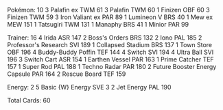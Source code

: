 Pokémon: 10
3 Palafin ex TWM 61
3 Palafin TWM 60
1 Finizen OBF 60
3 Finizen TWM 59
3 Iron Valiant ex PAR 89
1 Lumineon V BRS 40
1 Mew ex MEW 151
1 Tatsugiri TWM 131
1 Manaphy BRS 41
1 Minior PAR 99

Trainer: 16
4 Irida ASR 147
2 Boss's Orders BRS 132
2 Iono PAL 185
2 Professor's Research SVI 189
1 Collapsed Stadium BRS 137
1 Town Store OBF 196
4 Buddy-Buddy Poffin TEF 144
4 Switch SVI 194
4 Ultra Ball SVI 196
3 Switch Cart ASR 154
1 Earthen Vessel PAR 163
1 Prime Catcher TEF 157
1 Super Rod PAL 188
1 Techno Radar PAR 180
2 Future Booster Energy Capsule PAR 164
2 Rescue Board TEF 159

Energy: 2
5 Basic {W} Energy SVE 3
2 Jet Energy PAL 190

Total Cards: 60
